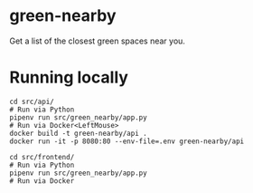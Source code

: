 # green-nearby

Get a list of the closest green spaces near you.


# Running locally

```
cd src/api/
# Run via Python
pipenv run src/green_nearby/app.py
# Run via Docker<LeftMouse>
docker build -t green-nearby/api .
docker run -it -p 8080:80 --env-file=.env green-nearby/api
```

```
cd src/frontend/
# Run via Python
pipenv run src/green_nearby/app.py
# Run via Docker
